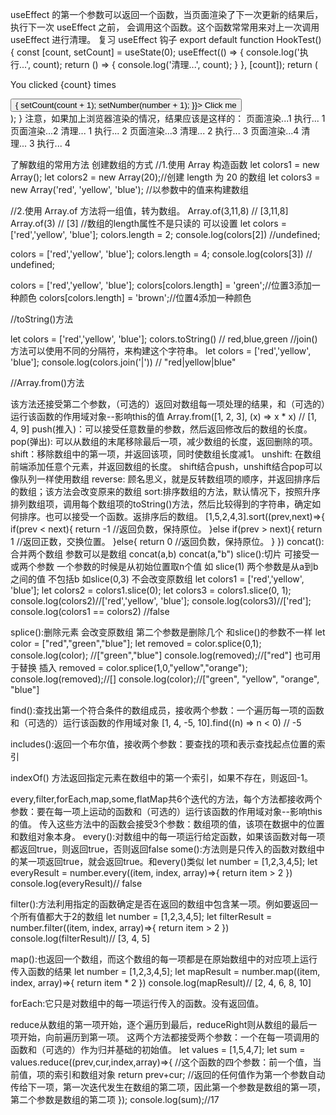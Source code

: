 useEffect 的第一个参数可以返回一个函数，当页面渲染了下一次更新的结果后，执行下一次 useEffect 之前，
会调用这个函数。这个函数常常用来对上一次调用 useEffect 进行清理。
复习 useEffect 钩子
export default function HookTest() {
const [count, setCount] = useState(0);
useEffect(() => {
console.log('执行...', count);
return () => {
console.log('清理...', count);
}
}, [count]);
return (
<div>
<p>You clicked {count} times</p>
<button onClick={() => { setCount(count + 1); setNumber(number + 1); }}>
Click me
</button>
</div>
);
}
注意，如果加上浏览器渲染的情况，结果应该是这样的：
页面渲染...1
执行... 1
页面渲染...2
清理... 1
执行... 2
页面渲染...3
清理... 2
执行... 3
页面渲染...4
清理... 3
执行... 4

了解数组的常用方法
创建数组的方式
 //1.使用 Array 构造函数
let colors1 = new Array();
let colors2 = new Array(20);//创建 length 为 20 的数组
let colors3 = new Array('red', 'yellow', 'blue'); //以参数中的值来构建数组

 //2.使用 Array.of 方法将一组值，转为数组。
Array.of(3,11,8) // [3,11,8]
Array.of(3) // [3]
 //数组的length属性不是只读的 可以设置
 let colors = ['red','yellow', 'blue'];
colors.length = 2;
console.log(colors[2]) //undefined;

colors = ['red','yellow', 'blue'];
colors.length = 4;
console.log(colors[3]) // undefined;

colors = ['red','yellow', 'blue'];
colors[colors.length] = 'green';//位置3添加一种颜色
colors[colors.length] = 'brown';//位置4添加一种颜色

//toString()方法

let colors = ['red','yellow', 'blue'];
colors.toString() // red,blue,green
//join()方法可以使用不同的分隔符，来构建这个字符串。
let colors = ['red','yellow', 'blue'];
console.log(colors.join('|')) // "red|yellow|blue"

//Array.from()方法

该方法还接受第二个参数，（可选的）返回对数组每一项处理的结果，和（可选的）运行该函数的作用域对象--影响this的值
Array.from([1, 2, 3], (x) => x * x)
// [1, 4, 9]
push(推入)：可以接受任意数量的参数，然后返回修改后的数组的长度。
pop(弹出): 可以从数组的末尾移除最后一项，减少数组的长度，返回删除的项。
shift：移除数组中的第一项，并返回该项，同时使数组长度减1。
unshift: 在数组前端添加任意个元素，并返回数组的长度。 shift结合push，unshift结合pop可以像队列一样使用数组
reverse: 顾名思义，就是反转数组项的顺序，并返回排序后的数组；该方法会改变原来的数组
sort:排序数组的方法，默认情况下，按照升序排列数组项，调用每个数组项的toString()方法，然后比较得到的字符串，确定如何排序。也可以接受一个函数。返排序后的数组。
[1,5,2,4,3].sort((prev,next)=>{
    if(prev < next){
        return -1 //返回负数，保持原位。
    }else if(prev > next){
        return 1 //返回正数，交换位置。
    }else{
        return 0 //返回负数，保持原位。
    }
})
concat(): 合并两个数组 参数可以是数组 concat(a,b) concat(a,"b")
slice():切片 可接受一或两个参数 一个参数的时候是从初始位置取n个值 如 slice(1) 两个参数是从a到b之间的值 不包括b 如slice(0,3) 不会改变原数组
let colors1 = ['red','yellow', 'blue'];
let colors2 = colors1.slice(0);
let colors3 = colors1.slice(0, 1);
console.log(colors2)//['red','yellow', 'blue'];
console.log(colors3)//['red'];
console.log(colors1 == colors2) //false

splice():删除元素 会改变原数组 第二个参数是删除几个  和slice()的参数不一样
let color = ["red","green","blue"];
let removed = color.splice(0,1);
console.log(color); //["green","blue"]
console.log(removed);//["red"]
也可用于替换 插入
removed = color.splice(1,0,"yellow","orange");
console.log(removed);//[]
console.log(color);//["green", "yellow", "orange", "blue"]

find():查找出第一个符合条件的数组成员，接收两个参数：一个遍历每一项的函数和（可选的）运行该函数的作用域对象
[1, 4, -5, 10].find((n) => n < 0) // -5

includes():返回一个布尔值，接收两个参数：要查找的项和表示查找起点位置的索引

indexOf() 方法返回指定元素在数组中的第一个索引，如果不存在，则返回-1。

every,filter,forEach,map,some,flatMap共6个迭代的方法，每个方法都接收两个参数：要在每一项上运动的函数和（可选的）运行该函数的作用域对象--影响this的值。
传入这些方法中的函数会接受3个参数：数组项的值，该项在数据中的位置和数组对象本身。
every():对数组中的每一项运行给定函数，如果该函数对每一项都返回true，则返回true，否则返回false
some():方法则是只传入的函数对数组中的某一项返回true，就会返回true。和every()类似
let number = [1,2,3,4,5];
let everyResult = number.every((item, index, array)=>{
    return item > 2
})
console.log(everyResult)// false

filter():方法利用指定的函数确定是否在返回的数组中包含某一项。例如要返回一个所有值都大于2的数组
let number = [1,2,3,4,5];
let filterResult = number.filter((item, index, array)=>{
    return item > 2
})
console.log(filterResult)// [3, 4, 5]

map():也返回一个数组，而这个数组的每一项都是在原始数组中的对应项上运行传入函数的结果
let number = [1,2,3,4,5];
let mapResult = number.map((item, index, array)=>{
    return item * 2
})
console.log(mapResult)// [2, 4, 6, 8, 10]

forEach:它只是对数组中的每一项运行传入的函数。没有返回值。

reduce从数组的第一项开始，逐个遍历到最后，reduceRight则从数组的最后一项开始，向前遍历到第一项。
这两个方法都接受两个参数：一个在每一项调用的函数和（可选的）作为归并基础的初始值。
let values = [1,5,4,7];
let sum = values.reduce((prev,cur,index,array)=>{ //这个函数的四个参数：前一个值，当前值，项的索引和数组对象
    return prev+cur; //返回的任何值作为第一个参数自动传给下一项，第一次迭代发生在数组的第二项，因此第一个参数是数组的第一项，第二个参数是数组的第二项
}); 
console.log(sum);//17
